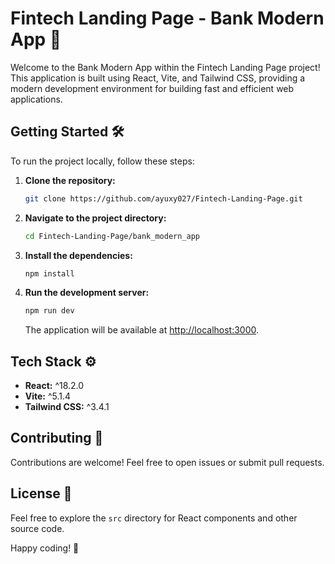 # Fintech Landing Page - Bank Modern App 🚀

Welcome to the Bank Modern App within the Fintech Landing Page project! This application is built using React, Vite, and Tailwind CSS, providing a modern development environment for building fast and efficient web applications.

## Getting Started 🛠️

To run the project locally, follow these steps:

1. **Clone the repository:**

    ```bash
    git clone https://github.com/ayuxy027/Fintech-Landing-Page.git
    ```

2. **Navigate to the project directory:**

    ```bash
    cd Fintech-Landing-Page/bank_modern_app
    ```

3. **Install the dependencies:**

    ```bash
    npm install
    ```

4. **Run the development server:**

    ```bash
    npm run dev
    ```

    The application will be available at [http://localhost:3000](http://localhost:3000).

## Tech Stack ⚙️

- **React:** ^18.2.0
- **Vite:** ^5.1.4
- **Tailwind CSS:** ^3.4.1

## Contributing 🤝

Contributions are welcome! Feel free to open issues or submit pull requests.

## License 📄

Feel free to explore the `src` directory for React components and other source code.

Happy coding! 🚀
